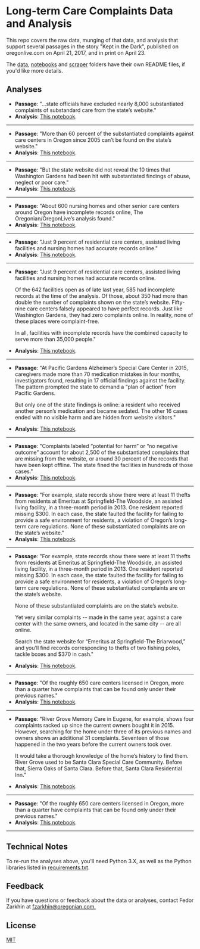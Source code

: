 # Long-term Care Complaints Data and Analysis

This repo covers the raw data, munging of that data, and analysis that support several 
passages in the story "Kept in the Dark", published on oregonlive.com on April 21, 2017, and in print on April 23.

The [data](database-story/data), [notebooks](database-story/notebooks) and [scraper](database-story/scraper) folders have their own README files, if you'd like more details. 

## Analyses

- __Passage__: "...state officials have excluded nearly 8,000 substantiated complaints of 
substandard care from the state’s website."
- __Analysis__: [This notebook](notebooks/analysis/complaints-analysis-after-state-updates.ipynb).

***

- __Passage__: "More than 60 percent of the substantiated complaints against care centers in Oregon since 2005 
can’t be found on the state’s website."
- __Analysis__: [This notebook](notebooks/analysis/complaints-analysis-after-state-updates.ipynb).

***

- __Passage__: "But the state website did not reveal the 10 times that Washington Gardens had been hit with 
substantiated findings of abuse, neglect or poor care."
- __Analysis__: [This notebook](notebooks/analysis/washington-gardens.ipynb).

***

- __Passage__: "About 600 nursing homes and other senior care centers around Oregon have incomplete records online, 
The Oregonian/OregonLive’s analysis found."
- __Analysis__: [This notebook](notebooks/analysis/facilities-analysis-after-state-updates.ipynb).

***

- __Passage__: "Just 9 percent of residential care centers, assisted living facilities and nursing homes had 
accurate records online."
- __Analysis__: [This notebook](notebooks/analysis/facilities-analysis-after-state-updates.ipynb).

***

- __Passage__: "Just 9 percent of residential care centers, assisted living facilities and nursing homes had 
accurate records online. 

   Of the 642 facilities open as of late last year, 585 had incomplete records at the time of the analysis. Of those, about 350 had 
   more than double the number of complaints shown on the state’s website. Fifty-nine care centers falsely appeared to have perfect 
   records. Just like Washington Gardens, they had zero complaints online. In reality, none of these places were complaint-free. 

   In all, facilities with incomplete records have the combined capacity to serve 
   more than 35,000 people."
- __Analysis__: [This notebook](notebooks/analysis/facilities-analysis-after-state-updates.ipynb).

***

- __Passage__: "At Pacific Gardens Alzheimer’s Special Care Center in 2015, caregivers made more than 70 medication 
mistakes in four months, investigators found, resulting in 17 official findings against the facility. The pattern 
prompted the state to demand a “plan of action” from Pacific Gardens. 

   But only one of the state findings is online: a resident who received another person’s medication and became sedated. The other 
   16 cases ended with no visible harm and are hidden from website visitors."
- __Analysis__: [This notebook](notebooks/analysis/pacific-gardens.ipynb).

***

- __Passage__: "Complaints labeled “potential for harm” or “no negative outcome” account for about 2,500 of the 
substantiated complaints that are missing from the website, or around 30 percent of the records that have been kept offline. The 
state fined the facilities in hundreds of those cases."
- __Analysis__: [This notebook](notebooks/analysis/complaints-analysis-after-state-updates.ipynb).

***

- __Passage__: "For example, state records show there were at least 11 thefts from residents at Emeritus at Springfield-The Woodside, 
an assisted living facility, in a three-month period in 2013. One resident reported missing $300. In each case, the state faulted the
facility for failing to provide a safe environment for residents, a violation of Oregon’s long-term care regulations. None of these 
substantiated complaints are on the state’s website."
- __Analysis__: [This notebook](database-story/notebooks/analysis/emeritus-springfield-woodside-and-briarwood.ipynb).

***

- __Passage__: "For example, state records show there were at least 11 thefts from residents at Emeritus at Springfield-The Woodside, 
an assisted living facility, in a three-month period in 2013. One resident reported missing $300. In each case, the state faulted the
facility for failing to provide a safe environment for residents, a violation of Oregon’s long-term care regulations. None of these 
substantiated complaints are on the state’s website. 
   
   None of these substantiated complaints are on the state’s website. 

   Yet very similar complaints -- made in the same year, against a care center with the same owners, and located in the same city -- 
   are all online. 

   Search the state website for “Emeritus at Springfield-The Briarwood,” and you’ll find records corresponding to thefts 
   of two fishing poles, tackle boxes and $370 in cash."
- __Analysis__: [This notebook](database-story/notebooks/analysis/emeritus-springfield-woodside-and-briarwood.ipynb).

***

- __Passage__: "Of the roughly 650 care centers licensed in Oregon, more than a quarter have complaints that can be found only
under their previous names."
- __Analysis__: [This notebook](database-story/notebooks/analysis/facilities-analysis-after-state-updates.ipynb).

***

- __Passage__: "River Grove Memory Care in Eugene, for example, shows four complaints racked up since the current owners bought 
it in 2015. However, searching for the home under three of its previous names and owners shows an additional 31 complaints. 
Seventeen of those happened in the two years before the current owners took over. 

   It would take a thorough knowledge of the home’s history to find them. River Grove used to be Santa Clara Special Care Community.
   Before that, Sierra Oaks of Santa Clara. Before that, Santa Clara Residential Inn."
- __Analysis__: [This notebook](database-story/notebooks/analysis/river-grove-memory-care.ipynb).

***

- __Passage__: "Of the roughly 650 care centers licensed in Oregon, more than a quarter have complaints that can be found only
under their previous names."
- __Analysis__: [This notebook](database-story/notebooks/analysis/facilities-analysis-after-state-updates.ipynb).

***

## Technical Notes

To re-run the analyses above, you'll need Python 3.X, as well as the Python libraries 
listed in [requirements.txt](requirements.txt).

## Feedback

If you have questions or feedback about the data or analyses, contact Fedor Zarkhin 
at [fzarkhin@oregonian.com.](fzarkhin@oregonian.com)

## License

[MIT](database-story/LICENSE)

